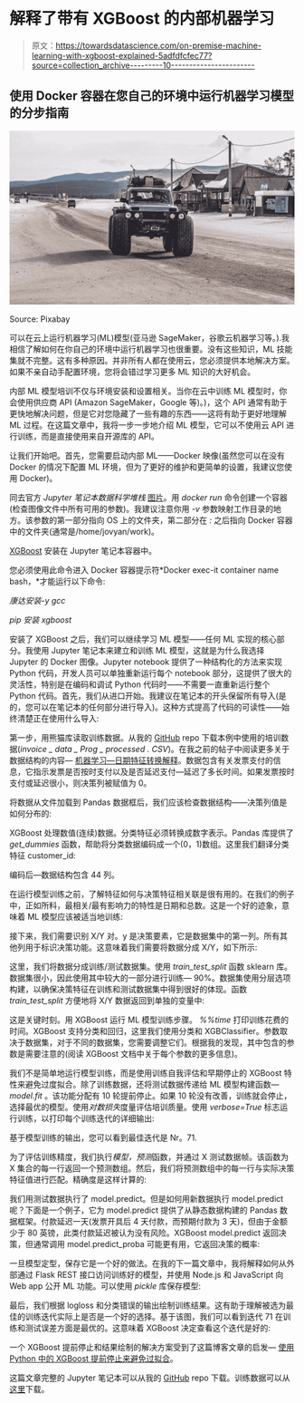 # 解释了带有 XGBoost 的内部机器学习

> 原文：<https://towardsdatascience.com/on-premise-machine-learning-with-xgboost-explained-5adfdfcfec77?source=collection_archive---------10----------------------->

## 使用 Docker 容器在您自己的环境中运行机器学习模型的分步指南

![](img/1f0eeb1a029fcbe525dcfdc59eb296d6.png)

Source: Pixabay

可以在云上运行机器学习(ML)模型(亚马逊 SageMaker，谷歌云机器学习等。).我相信了解如何在你自己的环境中运行机器学习也很重要。没有这些知识，ML 技能集就不完整。这有多种原因。并非所有人都在使用云，您必须提供本地解决方案。如果不亲自动手配置环境，您将会错过学习更多 ML 知识的大好机会。

内部 ML 模型培训不仅与环境安装和设置相关。当你在云中训练 ML 模型时，你会使用供应商 API (Amazon SageMaker，Google 等)。)，这个 API 通常有助于更快地解决问题，但是它对您隐藏了一些有趣的东西——这将有助于更好地理解 ML 过程。在这篇文章中，我将一步一步地介绍 ML 模型，它可以不使用云 API 进行训练，而是直接使用来自开源库的 API。

让我们开始吧。首先，您需要启动内部 ML——Docker 映像(虽然您可以在没有 Docker 的情况下配置 ML 环境，但为了更好的维护和更简单的设置，我建议您使用 Docker)。

同去官方 *Jupyter 笔记本数据科学堆栈* [图片](https://hub.docker.com/r/jupyter/datascience-notebook)。用 *docker run* 命令创建一个容器(检查图像文件中所有可用的参数)。我建议注意你用 *-v* 参数映射工作目录的地方。该参数的第一部分指向 OS 上的文件夹，第二部分在 *:* 之后指向 Docker 容器中的文件夹(通常是/home/jovyan/work)。

[XGBoost](https://xgboost.ai/) 安装在 Jupyter 笔记本容器中。

您必须使用此命令进入 Docker 容器提示符*Docker exec-it container name bash，*才能运行以下命令:

*康达安装-y gcc*

*pip 安装 xgboost*

安装了 XGBoost 之后，我们可以继续学习 ML 模型——任何 ML 实现的核心部分。我使用 Jupyter 笔记本来建立和训练 ML 模型，这就是为什么我选择 Jupyter 的 Docker 图像。Jupyter notebook 提供了一种结构化的方法来实现 Python 代码，开发人员可以单独重新运行每个 notebook 部分，这提供了很大的灵活性，特别是在编码和调试 Python 代码时——不需要一直重新运行整个 Python 代码。首先，我们从进口开始。我建议在笔记本的开头保留所有导入(是的，您可以在笔记本的任何部分进行导入)。这种方式提高了代码的可读性——始终清楚正在使用什么导入:

第一步，用熊猫库读取训练数据。从我的 [GitHub](https://github.com/abaranovskis-redsamurai/automation-repo) repo 下载本例中使用的培训数据(*invoice _ data _ Prog _ processed . CSV*)。在我之前的帖子中阅读更多关于数据结构的内容— [机器学习—日期特征转换解释](https://medium.com/@andrejusb/machine-learning-date-feature-transformation-explained-4feb774c9dbe)。数据包含有关发票支付的信息，它指示发票是否按时支付以及是否延迟支付—延迟了多长时间。如果发票按时支付或延迟很小，则决策列被赋值为 0。

将数据从文件加载到 Pandas 数据框后，我们应该检查数据结构——决策列值是如何分布的:

XGBoost 处理数值(连续)数据。分类特征必须转换成数字表示。Pandas 库提供了 *get_dummies* 函数，帮助将分类数据编码成一个(0，1)数组。这里我们翻译分类特征 customer_id:

编码后—数据结构包含 44 列。

在运行模型训练之前，了解特征如何与决策特征相关联是很有用的。在我们的例子中，正如所料，最相关/最有影响力的特性是日期和总数。这是一个好的迹象，意味着 ML 模型应该被适当地训练:

接下来，我们需要识别 X/Y 对。y 是决策要素，它是数据集中的第一列。所有其他列用于标识决策功能。这意味着我们需要将数据分成 X/Y，如下所示:

这里，我们将数据分成训练/测试数据集。使用 *train_test_split* 函数 sklearn 库。数据集很小，因此使用其中较大的一部分进行训练— 90%。数据集使用分层选项构建，以确保决策特征在训练和测试数据集中得到很好的体现。函数 *train_test_split* 方便地将 X/Y 数据返回到单独的变量中:

这是关键时刻。用 XGBoost 运行 ML 模型训练步骤。 *%%time* 打印训练花费的时间。XGBoost 支持分类和回归，这里我们使用分类和 XGBClassifier。参数取决于数据集，对于不同的数据集，您需要调整它们。根据我的发现，其中包含的参数是需要注意的(阅读 XGBoost 文档中关于每个参数的更多信息)。

我们不是简单地运行模型训练，而是使用训练自我评估和早期停止的 XGBoost 特性来避免过度拟合。除了训练数据，还将测试数据传递给 ML 模型构建函数— *model.fit* 。该功能分配有 10 轮提前停止。如果 10 轮没有改善，训练就会停止，选择最优的模型。使用*对数损失*度量评估培训质量。使用 *verbose=True* 标志运行训练，以打印每个训练迭代的详细输出:

基于模型训练的输出，您可以看到最佳迭代是 Nr。71.

为了评估训练精度，我们执行*模型，预测*函数，并通过 X 测试数据帧。该函数为 X 集合的每一行返回一个预测数组。然后，我们将预测数组中的每一行与实际决策特征值进行匹配。精确度是这样计算的:

我们用测试数据执行了 model.predict。但是如何用新数据执行 model.predict 呢？下面是一个例子，它为 model.predict 提供了从静态数据构建的 Pandas 数据框架。付款延迟一天(发票开具后 4 天付款，而预期付款为 3 天)，但由于金额少于 80 英镑，此类付款延迟被认为没有风险。XGBoost model.predict 返回决策，但通常调用 model.predict_proba 可能更有用，它返回决策的概率:

一旦模型定型，保存它是一个好的做法。在我的下一篇文章中，我将解释如何从外部通过 Flask REST 接口访问训练好的模型，并使用 Node.js 和 JavaScript 向 Web app 公开 ML 功能。可以使用 *pickle* 库保存模型:

最后，我们根据 logloss 和分类错误的输出绘制训练结果。这有助于理解被选为最佳的训练迭代实际上是否是一个好的选择。基于该图，我们可以看到迭代 71 在训练和测试误差方面是最优的。这意味着 XGBoost 决定查看这个迭代是好的:

一个 XGBoost 提前停止和结果绘制的解决方案受到了这篇博客文章的启发— [使用 Python 中的 XGBoost 提前停止来避免过拟合](https://machinelearningmastery.com/avoid-overfitting-by-early-stopping-with-xgboost-in-python/)。

这篇文章完整的 Jupyter 笔记本可以从我的 [GitHub](https://github.com/abaranovskis-redsamurai/automation-repo/blob/master/invoice-risk-model-local.ipynb) repo 下载。训练数据可以从[这里](https://github.com/abaranovskis-redsamurai/automation-repo/blob/master/invoice_data_prog_processed.csv)下载。